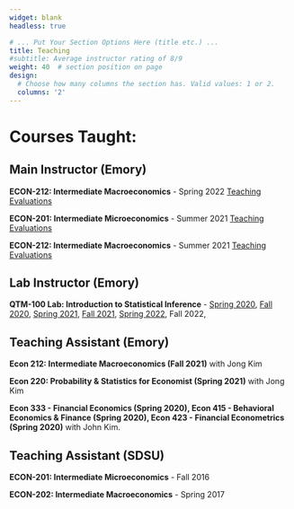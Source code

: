 ```yaml
---
widget: blank
headless: true

# ... Put Your Section Options Here (title etc.) ...
title: Teaching
#subtitle: Average instructor rating of 8/9
weight: 40  # section position on page
design:
  # Choose how many columns the section has. Valid values: 1 or 2.
  columns: '2'
---
```


# Courses Taught:

## Main Instructor (Emory)

**ECON-212: Intermediate Macroeconomics** - Spring 2022 [Teaching Evaluations](https://github.com/wtakuma/starter-academic/blob/master/assets/images/ECON-212-3IntermediateMacroeconomics-Spring2022_WisdomTakumah.pdf)

**ECON-201: Intermediate Microeconomics** - Summer 2021 [Teaching Evaluations](https://github.com/wtakuma/starter-academic/blob/master/assets/images/QTM-100-2IntrotoStatInference-Fall2021_WisdomTakumah.pdf)

**ECON-212: Intermediate Macroeconomics** - Summer 2021 [Teaching Evaluations](https://github.com/wtakuma/starter-academic/blob/master/assets/images/ECON-212-2IntermediateMacroeconomics-Summer2021_WisdomTakumah.pdf)





## Lab Instructor (Emory)

**QTM-100 Lab: Introduction to Statistical Inference** - [Spring 2020](https://github.com/wtakuma/starter-academic/blob/master/assets/images/QTM-100-12IntrotoStatInference-Spring2022_WisdomTakumah.pdf), [Fall 2020](https://github.com/wtakuma/starter-academic/blob/master/assets/images/QTM-100-8IntrotoStatInference-Fall2020_WisdomTakumah.pdf), [Spring 2021](https://github.com/wtakuma/starter-academic/blob/master/assets/images/QTM-100-6IntrotoStatInference-Spring2021_WisdomTakumah.pdf), [Fall 2021](https://github.com/wtakuma/starter-academic/blob/master/assets/images/QTM-100-6IntrotoStatInference-Fall2021_WisdomTakumah.pdf), [Spring 2022](https://github.com/wtakuma/starter-academic/blob/master/assets/images/QTM-100-12IntrotoStatInference-Spring2022_WisdomTakumah.pdf), Fall 2022, 



## Teaching Assistant (Emory)
**Econ 212: Intermediate Macroeconomics (Fall 2021)**  with  Jong Kim

**Econ 220: Probability & Statistics for Economist (Spring 2021)** with Jong Kim

**Econ 333 - Financial Economics (Spring 2020),  Econ 415 - Behavioral Economics & Finance (Spring 2020), 
Econ 423 - Financial Econometrics (Spring 2020)** with John Kim.


## Teaching Assistant (SDSU)

**ECON-201: Intermediate Microeconomics** - Fall 2016

**ECON-202: Intermediate Macroeconomics** - Spring 2017




